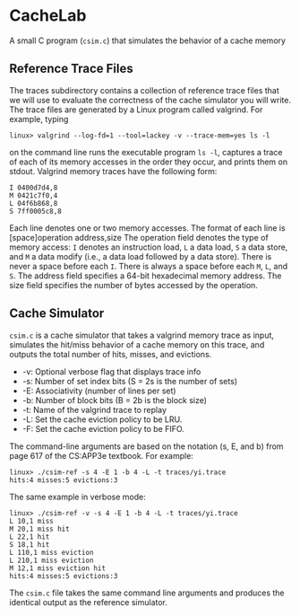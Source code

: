 # CacheLab
A small C program (`csim.c`) that simulates the behavior of a cache memory

## Reference Trace Files
The traces subdirectory contains a collection of reference trace files that we will use to evaluate the
correctness of the cache simulator you will write. The trace files are generated by a Linux program called
valgrind. For example, typing

`linux> valgrind --log-fd=1 --tool=lackey -v --trace-mem=yes ls -l`

on the command line runs the executable program `ls -l`, captures a trace of each of its memory accesses
in the order they occur, and prints them on stdout.
Valgrind memory traces have the following form:

`I 0400d7d4,8` <br />
`M 0421c7f0,4` <br />
`L 04f6b868,8` <br />
`S 7ff0005c8,8` <br />

Each line denotes one or two memory accesses. The format of each line is
[space]operation address,size
The operation field denotes the type of memory access: `I` denotes an instruction load, `L` a data load,
`S` a data store, and `M` a data modify (i.e., a data load followed by a data store). There is never a space
before each `I`. There is always a space before each `M`, `L`, and `S`. The address field specifies a 64-bit
hexadecimal memory address. The size field specifies the number of bytes accessed by the operation.

## Cache Simulator
`csim.c` is a cache simulator that takes a valgrind memory trace as input, simulates the hit/miss behavior of a 
cache memory on this trace, and outputs the total number of hits, misses, and evictions.

- -v: Optional verbose flag that displays trace info
- -s: Number of set index bits (S = 2s is the number of sets)
- -E: Associativity (number of lines per set)
- -b: Number of block bits (B = 2b is the block size)
- -t: Name of the valgrind trace to replay
- -L: Set the cache eviction policy to be LRU.
- -F: Set the cache eviction policy to be FIFO.

The command-line arguments are based on the notation (s, E, and b) from page 617 of the CS:APP3e
textbook. For example:

`linux> ./csim-ref -s 4 -E 1 -b 4 -L -t traces/yi.trace` <br />
`hits:4 misses:5 evictions:3`

The same example in verbose mode:

`linux> ./csim-ref -v -s 4 -E 1 -b 4 -L -t traces/yi.trace` <br />
`L 10,1 miss` <br />
`M 20,1 miss hit` <br />
`L 22,1 hit` <br />
`S 18,1 hit` <br />
`L 110,1 miss eviction` <br />
`L 210,1 miss eviction` <br />
`M 12,1 miss eviction hit` <br />
`hits:4 misses:5 evictions:3` <br />

The `csim.c` file takes the same command line arguments and produces the identical output as the reference simulator.
